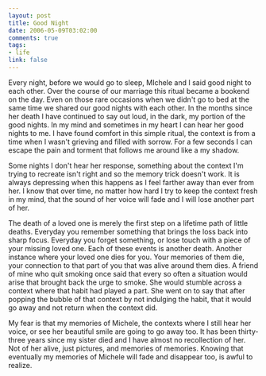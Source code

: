 ```yaml
--- 
layout: post
title: Good Night
date: 2006-05-09T03:02:00
comments: true
tags:
- life
link: false
---
```

Every night, before we would go to sleep, MIchele and I said good night to each other. Over the course of our marriage this ritual became a bookend on the day. Even on those rare occasions when we didn't go to bed at the same time we shared our good nights with each other. In the months since her death I have continued to say out loud, in the dark, my portion of the good nights. In my mind and sometimes in my heart I can hear her good nights to me. I have found comfort in this simple ritual, the context is from a time when I wasn't grieving and filled with sorrow. For a few seconds I can escape the pain and torment that follows me around like a my shadow.

Some nights I don't hear her response, something about the context I'm trying to recreate isn't right and so the memory trick doesn't work. It is always depressing when this happens as I feel farther away than ever from her. I know that over time, no matter how hard I try to keep the context fresh in my mind, that the sound of her voice will fade and I will lose another part of her.

The death of a loved one is merely the first step on a lifetime path of little deaths. Everyday you remember something that brings the loss back into sharp focus. Everyday you forget something, or lose touch with a piece of your missing loved one. Each of these events is another death. Another instance where your loved one dies for you. Your memories of them die, your connection to that part of you that was alive around them dies. A friend of mine who quit smoking once said that every so often a situation would arise that brought back the urge to smoke. She would stumble across a context where that habit had played a part. She went on to say that after popping the bubble of that context by not indulging the habit, that it would go away and not return when the context did.

My fear is that my memories of Michele, the contexts where I still hear her voice, or see her beautiful smile are going to go away too. It has been thirty-three years since my sister died and I have almost no recollection of her. Not of her alive, just pictures, and memories of memories. Knowing that eventually my memories of Michele will fade and disappear too, is awful to realize.
